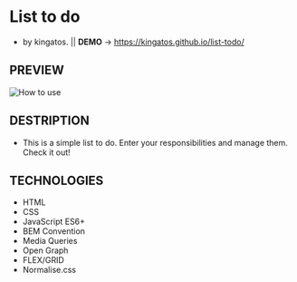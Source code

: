 # List to do                                              
- by kingatos. || **DEMO**  -> https://kingatos.github.io/list-todo/
## PREVIEW
![How to use](https://i.ibb.co/PNLN2Gx/listTodo.gif)
## DESTRIPTION
- This is a simple list to do. Enter your responsibilities and manage them. Check it out!
## TECHNOLOGIES
- HTML
- CSS
- JavaScript ES6+
- BEM Convention
- Media Queries
- Open Graph
- FLEX/GRID
- Normalise.css
